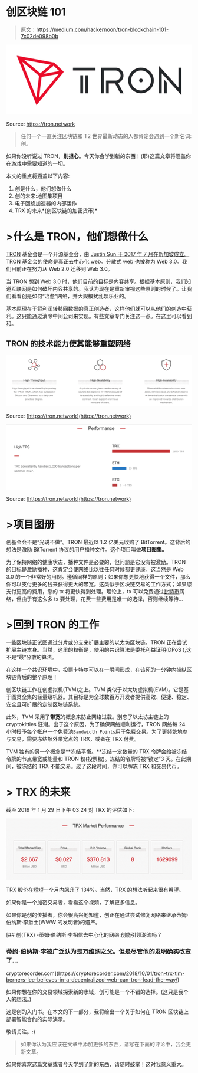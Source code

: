 # 创区块链 101

> 原文：<https://medium.com/hackernoon/tron-blockchain-101-7c02de098b0b>

![](img/b3dff7d70e59fb96077dfdd3c1f9a1f5.png)

Source: https://tron.network

> 任何一个一直关注区块链和 T2 世界最新动态的人都肯定会遇到一个新名词:创。

如果你没听说过 TRON，**别担心**。今天你会学到新的东西！(耶)这篇文章将涵盖你在游戏中需要知道的一切。

本文的重点将涵盖以下内容:

1.  创是什么，他们想做什么
2.  创的未来:地图集项目
3.  电子回旋加速器的内部运作
4.  TRX 的未来*(创区块链的加密货币)*

# >什么是 TRON，他们想做什么

[TRON](https://tron.network) 基金会是一个开源基金会，由 [Justin Sun 于 2017 年 7 月在新加坡成立。](https://twitter.com/justinsuntron)TRON 基金会的使命是真正去中心化 web。分散式 web 也被称为 Web 3.0。我们目前正在努力从 Web 2.0 迁移到 Web 3.0。

当 TRON 想到 Web 3.0 时，他们目前的目标是内容共享。根据基本原则，我们知道互联网是如何破坏内容共享的。我认为现在是重新审视这些原则的时候了。让我们看看创是如何“治愈”网络，并大规模扰乱娱乐业的。

基本原理在于将利润转移回数据的真正创造者，这样他们就可以从他们的创造中获利。这只能通过消除中间公司来实现。有些文章专门关注这一点。在这里可以看到[和](https://oracletimes.com/tron-trx-disruption-2018/)。

## TRON 的技术能力使其能够重塑网络

![](img/facee976d75c8f33910963eb5c8470cd.png)

Source: [https://tron.network](https://tron.network)

![](img/c45028ba11729ea4408626c0b22d4f4d.png)

Source: [https://tron.network](https://tron.network)

# >项目图册

创基金会不是“光说不做”。TRON 最近以 1.2 亿美元收购了 BitTorrent。这背后的想法是激励 BitTorrent 协议的用户播种文件。这个项目叫做**项目图集。**

为了保持网络的健康状态，播种文件是必要的，但问题是它没有被激励。TRON 的目标是激励播种，这肯定会使网络比以往任何时候都更健康。这当然是 Web 3.0 的一个非常好的用例。遵循同样的原则；如果你想更快地获得一个文件，那么你可以支付更多的钱来获得更大的带宽。这类似于区块链交易的工作方式；如果您支付更高的费用，您的 tx 将更快得到处理。理论上，tx 可以免费通过[比特币](https://hackernoon.com/tagged/bitcoin)网络，但由于有这么多 tx 要处理，花费一些费用是唯一的选择，否则继续等待…

# >回到 TRON 的工作

一些区块链正试图通过分片或分支来扩展主要的以太坊区块链。TRON 正在尝试扩展主链本身。当然，这里的权衡是，使用的共识算法是委托利益证明(DPoS ),这不是“最”分散的算法。

在这样一个共识环境中，投票卡特尔可以在一瞬间形成，在该死的一分钟内操纵区块链背后的整个原理！

创区块链工作在创虚拟机(TVM)之上。TVM 类似于以太坊虚拟机(EVM)。它是基于图灵全集的轻量级机器。其目标是为全球数百万开发者提供高效、便捷、稳定、安全且可扩展的定制区块链系统。

此外，TVM 采用了**带宽**的概念来防止网络过载。别忘了以太坊主链上的 cryptokitties 狂潮。出于这个原因，为了确保网络顺利运行，TRON 网络每 24 小时授予每个帐户一个免费池`Bandwidth Points`用于免费交易。为了更频繁地参与交易，需要冻结额外带宽点的 TRX，或者在 TRX 付费。

TVM 独有的另一个概念是**冻结平衡。**冻结一定数量的 TRX 令牌会给被冻结令牌的节点带宽或能量和 TRON 权(投票权)。冻结的令牌将被“锁定”3 天。在此期间，被冻结的 TRX 不能交易。过了这段时间，你可以解冻 TRX 和交易代币。

# > TRX 的未来

截至 2019 年 1 月 29 日下午 03:24 对 TRX 的评估如下:

![](img/fd468f417e59e1e11663d740eb2e4d97.png)

TRX 股价在短短一个月内飙升了 134%。当然，TRX 的想法听起来很有希望。

如果你是一个加密交易者，看看这个视频，了解更多信息。

如果你是创的传播者，你会很高兴地知道，创正在通过尝试修复网络来继承蒂姆·伯纳斯·李爵士(WWW 的发明者)的遗产。

[](https://cryptorecorder.com/2018/10/01/tron-trx-tim-berners-lee-believes-in-a-decentralized-web-can-tron-lead-the-way/) [## 创(TRX) -蒂姆·伯纳斯·李相信去中心化的网络:创能引领潮流吗？

### 蒂姆·伯纳斯·李被广泛认为是万维网之父。但是尽管他的发明确实改变了…

cryptorecorder.com](https://cryptorecorder.com/2018/10/01/tron-trx-tim-berners-lee-believes-in-a-decentralized-web-can-tron-lead-the-way/) 

如果你想在你的交易领域探索新的水域，创可能是一个不错的选择。(这只是我个人的想法。)

这是创的入门书。在本文的下一部分，我将给出一个关于如何在 TRON 区块链上部署智能合约的实际演示。

敬请关注。:)

> 如果你认为我应该在文章中添加更多的东西，请写在下面的评论中，我会更新文章。

如果你喜欢这篇文章或者今天学到了新的东西，请随时鼓掌！这对我意义重大。